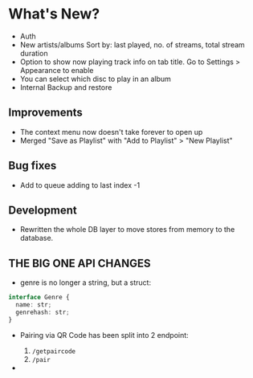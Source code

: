 # What's New?

<!-- TODO: ELABORATE -->

- Auth
- New artists/albums Sort by: last played, no. of streams, total stream duration
- Option to show now playing track info on tab title. Go to Settings > Appearance to enable
- You can select which disc to play in an album
- Internal Backup and restore

## Improvements

- The context menu now doesn't take forever to open up
- Merged "Save as Playlist" with "Add to Playlist" > "New Playlist"

## Bug fixes

- Add to queue adding to last index -1

## Development

- Rewritten the whole DB layer to move stores from memory to the database.

## THE BIG ONE API CHANGES

- genre is no longer a string, but a struct:

```ts
interface Genre {
  name: str;
  genrehash: str;
}
```

- Pairing via QR Code has been split into 2 endpoint:

  1. `/getpaircode`
  2. `/pair`

-
